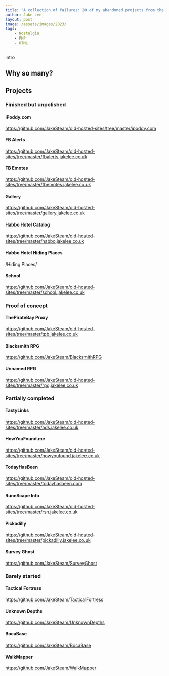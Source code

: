 ```yaml
---
title: "A collection of failures: 20 of my abandoned projects from the last 20 years"
author: Jake Lee
layout: post
image: /assets/images/2023/
tags:
    - Nostalgia
    - PHP
    - HTML
---
```


intro

## Why so many?

## Projects

### Finished but unpolished

#### iPoddy.com

https://github.com/JakeSteam/old-hosted-sites/tree/master/ipoddy.com

#### FB Alerts

https://github.com/JakeSteam/old-hosted-sites/tree/master/fbalerts.jakelee.co.uk

#### FB Emotes

https://github.com/JakeSteam/old-hosted-sites/tree/master/fbemotes.jakelee.co.uk

#### Gallery

https://github.com/JakeSteam/old-hosted-sites/tree/master/gallery.jakelee.co.uk

#### Habbo Hotel Catalog

https://github.com/JakeSteam/old-hosted-sites/tree/master/habbo.jakelee.co.uk

#### Habbo Hotel Hiding Places

/Hiding Places/

#### School

https://github.com/JakeSteam/old-hosted-sites/tree/master/school.jakelee.co.uk

### Proof of concept

#### ThePirateBay Proxy

https://github.com/JakeSteam/old-hosted-sites/tree/master/tpb.jakelee.co.uk

#### Blacksmith RPG

https://github.com/JakeSteam/BlacksmithRPG

#### Unnamed RPG

https://github.com/JakeSteam/old-hosted-sites/tree/master/rpg.jakelee.co.uk

### Partially completed

#### TastyLinks

https://github.com/JakeSteam/old-hosted-sites/tree/master/ads.jakelee.co.uk

#### HowYouFound.me

https://github.com/JakeSteam/old-hosted-sites/tree/master/howyoufound.jakelee.co.uk

#### TodayHasBeen

https://github.com/JakeSteam/old-hosted-sites/tree/master/todayhasbeen.com

#### RuneScape Info

https://github.com/JakeSteam/old-hosted-sites/tree/master/rsn.jakelee.co.uk

#### Pickadilly

https://github.com/JakeSteam/old-hosted-sites/tree/master/pickadilly.jakelee.co.uk

#### Survey Ghost

https://github.com/JakeSteam/SurveyGhost

### Barely started

#### Tactical Fortress

https://github.com/JakeSteam/TacticalFortress

#### Unknown Depths

https://github.com/JakeSteam/UnknownDepths

#### BocaBase

https://github.com/JakeSteam/BocaBase

#### WalkMapper

https://github.com/JakeSteam/WalkMapper